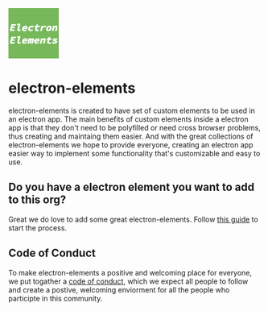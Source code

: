 <p align="left">
  <img
    alt="electron-elements"
    src="electron-elements.png"
    width="100"
  />
</p>

# electron-elements

electron-elements is created to have set of custom elements to be used in
an electron app. The main benefits of custom elements inside a electron app
is that they don't need to be polyfilled or need cross browser problems,
thus creating and maintaing them easier. And with the great collections of 
electron-elements we hope to provide everyone, creating an electron app easier
way to implement some functionality that's customizable and easy to use.

## Do you have a electron element you want to add to this org?

Great we do love to add some great electron-elements.
Follow [this guide](guides/add-an-electron-element-to-org.md) to start the process.

## Code of Conduct

To make electron-elements a positive and welcoming place for everyone,
we put togather a [code of conduct](code_of_conduct.md), which we expect all people to follow
and create a postive, welcoming enviorment for all the people who participte in this community.
